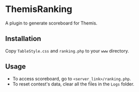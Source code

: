 # ThemisRanking 

A plugin to generate scoreboard for Themis.

## Installation

Copy ```TableStyle.css``` and ```ranking.php``` to your ```www``` directory.

## Usage

- To access scoreboard, go to ```<server_link>/ranking.php```.
- To reset contest's data, clear all the files in the ```Logs``` folder.

